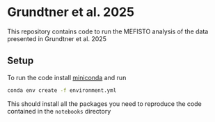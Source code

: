 # Grundtner et al. 2025

This repository contains code to run the MEFISTO analysis of the data presented in Grundtner et al. 2025

## Setup

To run the code install [miniconda](https://docs.anaconda.com/miniconda/) and run
```bash
conda env create -f environment.yml
```
This should install all the packages you need to reproduce the code contained in the `notebooks` directory 
